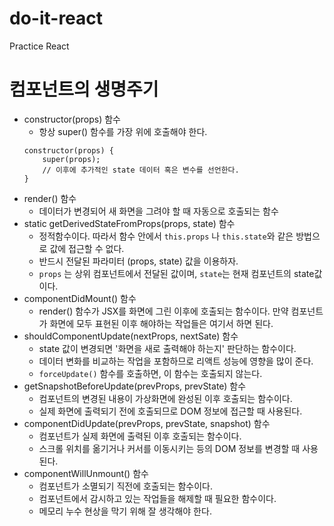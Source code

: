# do-it-react

Practice React

# 컴포넌트의 생명주기

- constructor(props) 함수
  - 항상 super() 함수를 가장 위에 호출해야 한다.
  ```
  constructor(props) {
      super(props);
      // 이후에 추가적인 state 데이터 혹은 변수를 선언한다.
  }
  ```
- render() 함수
  - 데이터가 변경되어 새 화면을 그려야 할 때 자동으로 호출되는 함수
- static getDerivedStateFromProps(props, state) 함수
  - 정적함수이다. 따라서 함수 안에서 `this.props` 나 `this.state`와 같은 방법으로 값에 접근할 수 없다.
  - 반드시 전달된 파라미터 (props, state) 값을 이용하자.
  - `props` 는 상위 컴포넌트에서 전달된 값이며, `state`는 현재 컴포넌트의 state값이다.
- componentDidMount() 함수
  - render() 함수가 JSX를 화면에 그린 이후에 호출되는 함수이다. 만약 컴포넌트가 화면에 모두 표현된 이후 해야하는 작업들은 여기서 하면 된다.
- shouldComponentUpdate(nextProps, nextSate) 함수
  - state 값이 변경되면 '화면을 새로 출력해야 하는지' 판단하는 함수이다.
  - 데이터 변화를 비교하는 작업을 포함하므로 리액트 성능에 영향을 많이 준다.
  - `forceUpdate()` 함수를 호출하면, 이 함수는 호출되지 않는다.
- getSnapshotBeforeUpdate(prevProps, prevState) 함수
  - 컴포넌트의 변경된 내용이 가상화면에 완성된 이후 호출되는 함수이다.
  - 실제 화면에 출력되기 전에 호출되므로 DOM 정보에 접근할 때 사용된다.
- componentDidUpdate(prevProps, prevState, snapshot) 함수
  - 컴포넌트가 실제 화면에 출력된 이후 호출되는 함수이다.
  - 스크롤 위치를 옮기거나 커서를 이동시키는 등의 DOM 정보를 변경할 때 사용된다.
- componentWillUnmount() 함수
  - 컴포넌트가 소멸되기 직전에 호출되는 함수이다.
  - 컴포넌트에서 감시하고 있는 작업들을 해제할 때 필요한 함수이다.
  - 메모리 누수 현상을 막기 위해 잘 생각해야 한다.
